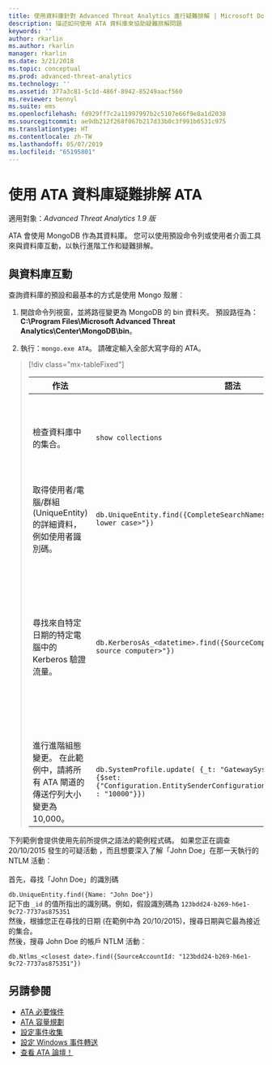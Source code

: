 ```yaml
---
title: 使用資料庫針對 Advanced Threat Analytics 進行疑難排解 | Microsoft Docs
description: 描述如何使用 ATA 資料庫來協助疑難排解問題
keywords: ''
author: rkarlin
ms.author: rkarlin
manager: rkarlin
ms.date: 3/21/2018
ms.topic: conceptual
ms.prod: advanced-threat-analytics
ms.technology: ''
ms.assetid: 377a3c81-5c1d-486f-8942-85249aacf560
ms.reviewer: bennyl
ms.suite: ems
ms.openlocfilehash: fd929ff7c2a11997997b2c5107e66f9e8a1d2038
ms.sourcegitcommit: ae9db212f268f067b217d33b0c3f991b6531c975
ms.translationtype: HT
ms.contentlocale: zh-TW
ms.lasthandoff: 05/07/2019
ms.locfileid: "65195801"
---
```

# <a name="troubleshooting-ata-using-the-ata-database"></a>使用 ATA 資料庫疑難排解 ATA

適用對象：*Advanced Threat Analytics 1.9 版*

ATA 會使用 MongoDB 作為其資料庫。
您可以使用預設命令列或使用者介面工具來與資料庫互動，以執行進階工作和疑難排解。

## <a name="interacting-with-the-database"></a>與資料庫互動
查詢資料庫的預設和最基本的方式是使用 Mongo 殼層︰

1.  開啟命令列視窗，並將路徑變更為 MongoDB 的 bin 資料夾。 預設路徑為：**C:\Program Files\Microsoft Advanced Threat Analytics\Center\MongoDB\bin**。

2.  執行：`mongo.exe ATA`。 請確定輸入全部大寫字母的 ATA。

> [!div class="mx-tableFixed"]
> 
> |作法|語法|附註|
> |-------------|----------|---------|
> |檢查資料庫中的集合。|`show collections`|可讓端對端測試有效查看正在寫入到資料庫的流量，及 ATA 正在接收的事件 4776。|
> |取得使用者/電腦/群組 (UniqueEntity) 的詳細資料，例如使用者識別碼。|`db.UniqueEntity.find({CompleteSearchNames: "<name of entity in lower case>"})`||
> |尋找來自特定日期的特定電腦中的 Kerberos 驗證流量。|`db.KerberosAs_<datetime>.find({SourceComputerId: "<Id of the source computer>"})`|若要取得 &lt;來源電腦的識別碼&gt;，您可以如此範例所示來查詢 UniqueEntity 集合。<br /><br />每個網路活動類型 (例如 Kerberos 驗證) 都有它自己的集合 (每個 UTC 日期)。|
> |進行進階組態變更。 在此範例中，請將所有 ATA 閘道的傳送佇列大小變更為 10,000。|`db.SystemProfile.update( {_t: "GatewaySystemProfile"} ,`<br>`{$set:{"Configuration.EntitySenderConfiguration.EntityBatchBlockMaxSize" : "10000"}})`|`|

下列範例會提供使用先前所提供之語法的範例程式碼。 如果您正在調查 20/10/2015 發生的可疑活動 ，而且想要深入了解「John Doe」在那一天執行的 NTLM 活動︰<br /><br />首先，尋找「John Doe」的識別碼

`db.UniqueEntity.find({Name: "John Doe"})`<br>記下由 `_id` 的值所指出的識別碼。例如，假設識別碼為 `123bdd24-b269-h6e1-9c72-7737as875351`<br>然後，根據您正在尋找的日期 (在範例中為 20/10/2015)，搜尋日期與它最為接近的集合。<br>然後，搜尋 John Doe 的帳戶 NTLM 活動︰ 

`db.Ntlms_<closest date>.find({SourceAccountId: "123bdd24-b269-h6e1-9c72-7737as875351"})`

## <a name="see-also"></a>另請參閱
- [ATA 必要條件](ata-prerequisites.md)
- [ATA 容量規劃](ata-capacity-planning.md)
- [設定事件收集](configure-event-collection.md)
- [設定 Windows 事件轉送](configure-event-collection.md)
- [查看 ATA 論壇！](https://social.technet.microsoft.com/Forums/security/home?forum=mata)
